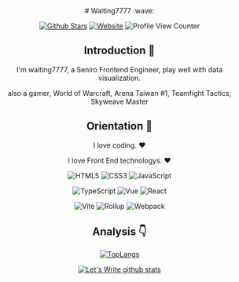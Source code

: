 <div align=center>
# Waiting7777 :wave:

<p>

[![Github Stars](https://img.shields.io/github/stars/waiting7777?color=faf408&label=github%20stars&logo=github)](https://github.com/waiting7777)
[![Website](https://img.shields.io/badge/personal%20website-waiting7777.org-b860ff?logo=html5&logoColor=white&labelColor=red)](https://waiting7777.org)
![Profile View Counter](https://komarev.com/ghpvc/?username=waiting7777)

</p>

## Introduction :raised_hands:

I'm waiting7777, a Seniro Frontend Engineer, play well with data visualization.

also a gamer, World of Warcraft, Arena Taiwan #1, Teamfight Tactics, Skyweave Master

## Orientation :dart:

I love coding. :heart:

I love Front End technologys. :heart:

<p>

![HTML5](https://img.shields.io/badge/-HTML5-red?logo=html5&logoColor=white)
![CSS3](https://img.shields.io/badge/-CSS3-blue?logo=css3&logoColor=white)
![JavaScript](https://img.shields.io/badge/-JavaScript-yellow?logo=javascript&logoColor=white)

</p>

<p>

![TypeScript](https://img.shields.io/badge/-TypeScript-blue?logo=typescript&logoColor=white)
![Vue](https://img.shields.io/badge/-Vue-34495e?logo=vue.js)
![React](https://img.shields.io/badge/-React-282c34?logo=react)

</p>

<p>

![Vite](https://img.shields.io/badge/-Vite-646cff?logo=vite&logoColor=white)
![Rollup](https://img.shields.io/badge/-Rollup-ef3335?logo=rollup.js&logoColor=white)
![Webpack](https://img.shields.io/badge/-Webpack-1a6bac?logo=webpack)

</p>

## Analysis :point_down:

[![TopLangs](https://github-readme-stats.vercel.app/api/top-langs/?username=anuraghazra&layout=compact)](https://github.com/anuraghazra/github-readme-stats)

[![Let's Write github stats](https://github-readme-stats.vercel.app/api?username=waiting7777&show_icons=true&hide=contribs,prs&title_color=1E404B;&icon_color=1E404B)](https://github.com/waiting7777)
</div>
